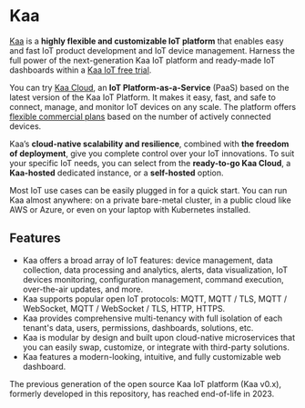 # Kaa
[Kaa](https://www.kaaiot.com/kaa-open-source) is a **highly flexible and customizable IoT platform** that enables easy and fast IoT product development and IoT device management. Harness the full power of the next-generation Kaa IoT platform and ready-made IoT dashboards within a [Kaa IoT free trial](https://www.kaaiot.com/free-trial).

You can try [Kaa Cloud](https://www.kaaiot.com/free-trial), an **IoT Platform-as-a-Service** (PaaS) based on the latest version of the Kaa IoT Platform. It makes it easy, fast, and safe to connect, manage, and monitor IoT devices on any scale. The platform offers [flexible commercial plans](https://www.kaaiot.com/pricing) based on the number of actively connected devices.

Kaa’s **cloud-native scalability and resilience**, combined with **the freedom of deployment**, give you complete control over your IoT innovations. To suit your specific IoT needs, you can select from the **ready-to-go Kaa Cloud**, a **Kaa-hosted** dedicated instance, or a **self-hosted** option. 

Most IoT use cases can be easily plugged in for a quick start. You can run Kaa almost anywhere: on a private bare-metal cluster, in a public cloud like AWS or Azure, or even on your laptop with Kubernetes installed.

## Features

- Kaa offers a broad array of IoT features: device management, data collection, data processing and analytics, alerts, data visualization, IoT devices monitoring, configuration management, command execution, over-the-air updates, and more.
- Kaa supports popular open IoT protocols: MQTT, MQTT / TLS, MQTT / WebSocket, MQTT / WebSocket / TLS, HTTP, HTTPS.
- Kaa provides comprehensive multi-tenancy with full isolation of each tenant's data, users, permissions, dashboards, solutions, etc.
- Kaa is modular by design and built upon cloud-native microservices that you can easily swap, customize, or integrate with third-party solutions.
- Kaa features a modern-looking, intuitive, and fully customizable web dashboard.

The previous generation of the open source Kaa IoT platform (Kaa v0.x), formerly developed in this repository, has reached end-of-life in 2023.
